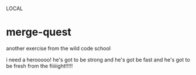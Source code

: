 LOCAL
# merge-quest
another exercise from the wild code school

i need a herooooo! he's got to be strong and he's got be fast and he's got to be fresh from the fiiiiight!!!!!
